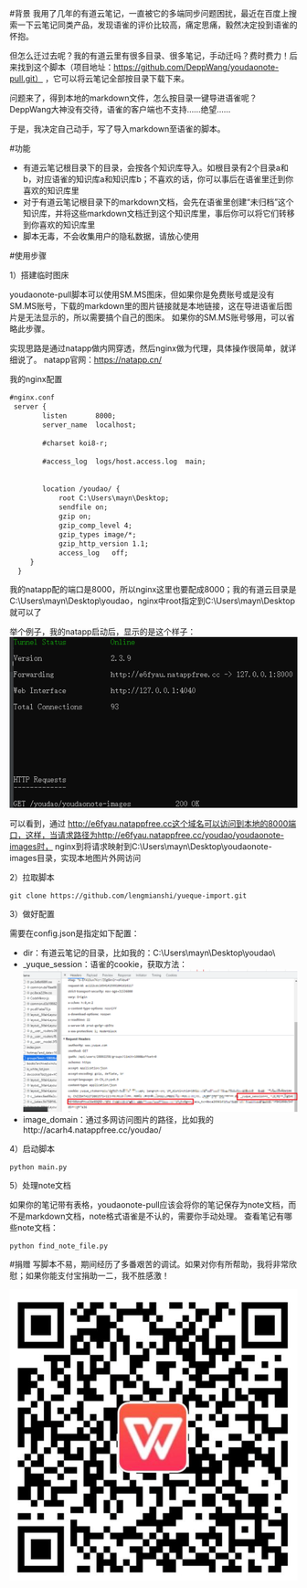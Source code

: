 #背景
我用了几年的有道云笔记，一直被它的多端同步问题困扰，最近在百度上搜索一下云笔记同类产品，发现语雀的评价比较高，痛定思痛，毅然决定投到语雀的怀抱。

但怎么迁过去呢？我的有道云里有很多目录、很多笔记，手动迁吗？费时费力！后来找到这个脚本（项目地址：https://github.com/DeppWang/youdaonote-pull.git）
，它可以将云笔记全部按目录下载下来。

问题来了，得到本地的markdown文件，怎么按目录一键导进语雀呢？DeppWang大神没有交待，语雀的客户端也不支持……绝望……

于是，我决定自己动手，写了导入markdown至语雀的脚本。


#功能
- 有道云笔记根目录下的目录，会按各个知识库导入。如根目录有2个目录a和b，对应语雀的知识库a和知识库b；不喜欢的话，你可以事后在语雀里迁到你喜欢的知识库里
- 对于有道云笔记根目录下的markdown文档，会先在语雀里创建“未归档”这个知识库，并将这些markdown文档迁到这个知识库里，事后你可以将它们转移到你喜欢的知识库里
- 脚本无毒，不会收集用户的隐私数据，请放心使用

#使用步骤

1）搭建临时图床

youdaonote-pull脚本可以使用SM.MS图床，但如果你是免费账号或是没有SM.MS账号，下载的markdown里的图片链接就是本地链接，这在导进语雀后图片是无法显示的，所以需要搞个自己的图床。
如果你的SM.MS账号够用，可以省略此步骤。

实现思路是通过natapp做内网穿透，然后nginx做为代理，具体操作很简单，就详细说了。 natapp官网：https://natapp.cn/

我的nginx配置
```angular2html
#nginx.conf
 server {
        listen       8000;
        server_name  localhost;

        #charset koi8-r;

        #access_log  logs/host.access.log  main;

       
        location /youdao/ {
            root C:\Users\mayn\Desktop;
            sendfile on;
            gzip on; 
            gzip_comp_level 4;
            gzip_types image/*;
            gzip_http_version 1.1;
            access_log   off;
	 }
  }
```
我的natapp配的端口是8000，所以nginx这里也要配成8000；我的有道云目录是C:\Users\mayn\Desktop\youdao，nginx中root指定到C:\Users\mayn\Desktop就可以了

举个例子，我的natapp启动后，显示的是这个样子：
![img.png](images/img.png)

可以看到，通过 http://e6fyau.natappfree.cc这个域名可以访问到本地的8000端口，这样，当请求路径为http://e6fyau.natappfree.cc/youdao/youdaonote-images时，
nginx到将请求映射到C:\Users\mayn\Desktop\youdaonote-images目录，实现本地图片外网访问


2）拉取脚本
```angular2html
git clone https://github.com/lengmianshi/yueque-import.git
```

3）做好配置

需要在config.json是指定如下配置：

- dir：有道云笔记的目录，比如我的：C:\Users\mayn\Desktop\youdao\
- _yuque_session：语雀的cookie，获取方法：
![img_1.png](images/img_1.png)
- image_domain：通过多网访问图片的路径，比如我的http://acarh4.natappfree.cc/youdao/

4）启动脚本
```angular2html
python main.py
```

5）处理note文档

如果你的笔记带有表格，youdaonote-pull应该会将你的笔记保存为note文档，而不是markdown文档，note格式语雀是不认的，需要你手动处理。
查看笔记有哪些note文档：
```angular2html
python find_note_file.py
```



#捐赠
写脚本不易，期间经历了多番艰苦的调试。如果对你有所帮助，我将非常欣慰；如果你能支付宝捐助一二，我不胜感激！

![img_2.png](images/img_2.png)





